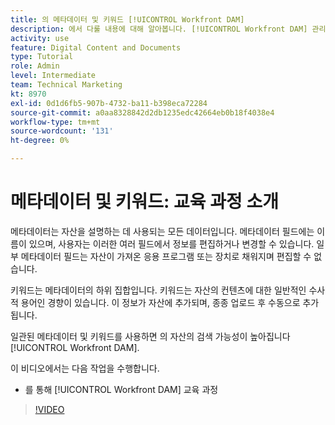 ```yaml
---
title: 의 메타데이터 및 키워드 [!UICONTROL Workfront DAM]
description: 에서 다룰 내용에 대해 알아봅니다. [!UICONTROL Workfront DAM] 관리자, 2부 메타데이터 및 키워드 교육 과정
activity: use
feature: Digital Content and Documents
type: Tutorial
role: Admin
level: Intermediate
team: Technical Marketing
kt: 8970
exl-id: 0d1d6fb5-907b-4732-ba11-b398eca72284
source-git-commit: a0aa8328842d2db1235edc42664eb0b18f4038e4
workflow-type: tm+mt
source-wordcount: '131'
ht-degree: 0%

---
```


# 메타데이터 및 키워드: 교육 과정 소개

메타데이터는 자산을 설명하는 데 사용되는 모든 데이터입니다. 메타데이터 필드에는 이름이 있으며, 사용자는 이러한 여러 필드에서 정보를 편집하거나 변경할 수 있습니다. 일부 메타데이터 필드는 자산이 가져온 응용 프로그램 또는 장치로 채워지며 편집할 수 없습니다.

키워드는 메타데이터의 하위 집합입니다. 키워드는 자산의 컨텐츠에 대한 일반적인 수사적 용어인 경향이 있습니다. 이 정보가 자산에 추가되며, 종종 업로드 후 수동으로 추가됩니다.

일관된 메타데이터 및 키워드를 사용하면 의 자산의 검색 가능성이 높아집니다 [!UICONTROL Workfront DAM].

이 비디오에서는 다음 작업을 수행합니다.

* 를 통해 [!UICONTROL Workfront DAM] 교육 과정

>[!VIDEO](https://video.tv.adobe.com/v/335233/?quality=12)
